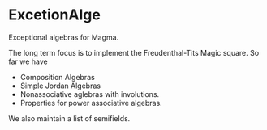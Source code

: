 # ExcetionAlge
Exceptional algebras for Magma.

The long term focus is to implement the Freudenthal-Tits Magic square.  So far we have
 * Composition Algebras
 * Simple Jordan Algebras
 * Nonassociative aglebras with involutions.
 * Properties for power associative algebras.
 
 We also maintain a list of semifields.
 

